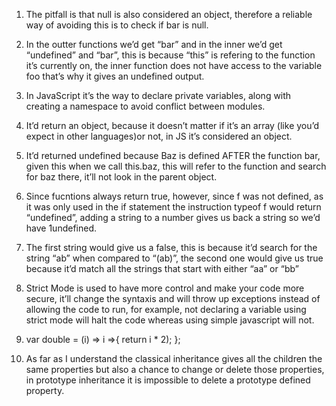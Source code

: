1. The pitfall is that null is also considered an object, therefore a reliable way of avoiding this is to check if bar is null.
2. In the outter functions we’d get “bar” and in the inner we’d get “undefined” and “bar”, this is because “this” is refering to the function it’s currently on, the inner function does not have access to the variable foo that’s why it gives an undefined output.
3. In JavaScript it’s the way to declare private variables, along with creating a namespace to avoid conflict between modules.
4. It’d return an object, because it doesn’t matter if it’s an array (like you’d expect in other languages)or not, in JS it’s considered an object.
5. It’d returned undefined because Baz is defined AFTER the function bar, given this when we call this.baz, this will refer to the function and search for baz there, it’ll not look in the parent object.
6. Since fucntions always return true, however, since f was not defined, as it was only used in the if statement the instruction typeof f would return “undefined”, adding a string to a number gives us back a string so we’d have 1undefined.
7. The first string would give us a false, this is because it’d search for the string “ab” when compared to “(ab)”, the second one would give us true because it’d match all the strings that start with either “aa” or “bb”
8. Strict Mode is used to have more control and make your code more secure, it’ll change the syntaxis and will throw up exceptions instead of allowing the code to run, for example, not declaring a variable using strict mode will halt the code whereas using simple javascript will not.
9. var double = (i) => i =>{
   return i * 2);
};


11. As far as I understand the classical inheritance gives all the children the same properties but also a chance to change or delete those properties, in prototype inheritance it is impossible to delete a prototype defined property.
